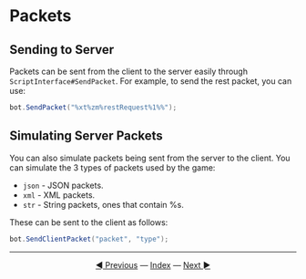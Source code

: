 # Packets

## Sending to Server

Packets can be sent from the client to the server easily through `ScriptInterface#SendPacket`. For example, to send the rest packet, you can use:

```csharp
bot.SendPacket("%xt%zm%restRequest%1%%");
```

## Simulating Server Packets

You can also simulate packets being sent from the server to the client. You can simulate the 3 types of packets used by the game:

- `json` - JSON packets.
- `xml` - XML packets.
- `str` - String packets, ones that contain %s.

These can be sent to the client as follows:

```csharp
bot.SendClientPacket("packet", "type");
```

---------
<center><a href="/Rbot-Scripts/Events" title="Events">◄ Previous</a> — <a href="/Rbot-Scripts/" title="Back to Index">Index</a> — <a href="/Rbot-Scripts/Examples" title="Examples">Next ►</a></center>